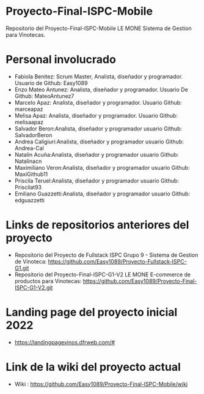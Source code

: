 # Proyecto-Final-ISPC-Mobile

Repositorio del Proyecto-Final-ISPC-Mobile LE MONE Sistema de Gestion para Vinotecas.

# Personal involucrado

- Fabiola Benitez: Scrum Master, Analista, diseñador y programador. Usuario de Github: Easy1089
- Enzo Mateo Antunez: Analista, diseñador y programador. Usuario De Github: MateoAntunez7
- Marcelo Apaz: Analista, diseñador y programador. Usuario Github: marceapaz
- Melisa Apaz: Analista, diseñador y programador. Usuario Github: melisaapaz
- Salvador Beron:Analista, diseñador y programador usuario Github: SalvadorBeron
- Andrea Caligiuri:Analista, diseñador y programador usuario Github: Andrea-Cal
- Natalin Acuña:Analista, diseñador y programador usuario Github: Natalinacn
- Maximiliano Veron:Analista, diseñador y programador usuario Github: MaxiGithub11
- Priscila Teruel:Analista, diseñador y programador usuario Github: Priscilat93
- Emiliano Guazzetti:Analista, diseñador y programador usuario Github: edguazzetti


# Links de repositorios anteriores del proyecto

- Repositorio del Proyecto de Fullstack ISPC Grupo 9 - Sistema de Gestion de Vinoteca: https://github.com/Easy1089/Proyecto-Fullstack-ISPC-G1.git
- Repositorio del Proyecto-Final-ISPC-G1-V2 LE MONE E-commerce de productos para Vinotecas: https://github.com/Easy1089/Proyecto-Final-ISPC-G1-V2.git

# Landing page del proyecto inicial 2022

- https://landingpagevinos.dfrweb.com/#


# Link de la wiki del proyecto actual

- Wiki : https://github.com/Easy1089/Proyecto-Final-ISPC-Mobile/wiki